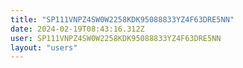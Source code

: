 ```yaml
---
title: "SP111VNPZ4SW0W2258KDK95088833YZ4F63DRE5NN"
date: 2024-02-19T08:43:16.312Z
user: SP111VNPZ4SW0W2258KDK95088833YZ4F63DRE5NN
layout: "users"
---
```

    
